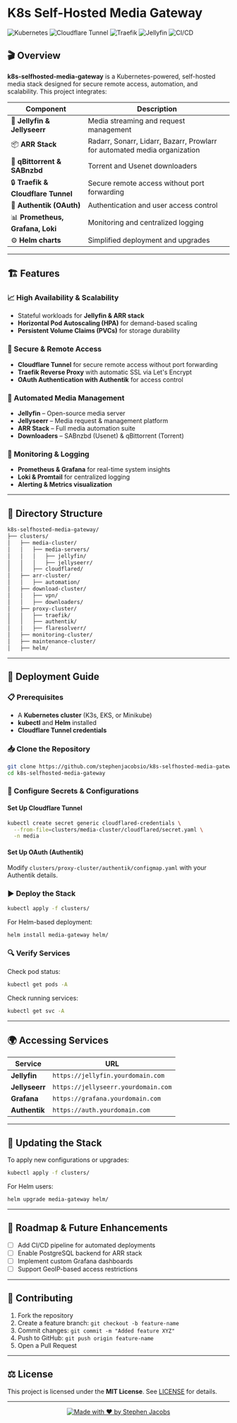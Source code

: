 # K8s Self-Hosted Media Gateway

![Kubernetes](https://img.shields.io/badge/Kubernetes-1.27-blue?style=flat-square&logo=kubernetes)
![Cloudflare Tunnel](https://img.shields.io/badge/Cloudflare%20Tunnel-Enabled-amber?style=flat-square&logo=cloudflare)
![Traefik](https://img.shields.io/badge/Traefik-Reverse%20Proxy-teal?style=flat-square&logo=traefik)
![Jellyfin](https://img.shields.io/badge/Jellyfin-Media%20Server-purple?style=flat-square&logo=jellyfin)
![CI/CD](https://img.shields.io/badge/GitHub%20Actions-CI%2FCD-limegreen?style=flat-square&logo=githubactions)

## 🎬 Overview
**k8s-selfhosted-media-gateway** is a Kubernetes-powered, self-hosted media stack designed for secure remote access, automation, and scalability. This project integrates:

| Component                          | Description                                                               |
|------------------------------------|---------------------------------------------------------------------------|
| 🎥 **Jellyfin & Jellyseerr**       | Media streaming and request management                                    |
| 📦 **ARR Stack**                   | Radarr, Sonarr, Lidarr, Bazarr, Prowlarr for automated media organization |
| 📡 **qBittorrent & SABnzbd**       | Torrent and Usenet downloaders                                            |
| 🔒 **Traefik & Cloudflare Tunnel** | Secure remote access without port forwarding                              |
| 🔑 **Authentik (OAuth)**           | Authentication and user access control                                    |
| 📊 **Prometheus, Grafana, Loki**   | Monitoring and centralized logging                                        |
| ⚙️ **Helm charts**                 | Simplified deployment and upgrades                                        |

---
## 🏗 Features
### 📈 High Availability & Scalability
- Stateful workloads for **Jellyfin & ARR stack**
- **Horizontal Pod Autoscaling (HPA)** for demand-based scaling
- **Persistent Volume Claims (PVCs)** for storage durability

### 🔐 Secure & Remote Access
- **Cloudflare Tunnel** for secure remote access without port forwarding
- **Traefik Reverse Proxy** with automatic SSL via Let's Encrypt
- **OAuth Authentication with Authentik** for access control

### 🎥 Automated Media Management
- **Jellyfin** – Open-source media server
- **Jellyseerr** – Media request & management platform
- **ARR Stack** – Full media automation suite
- **Downloaders** – SABnzbd (Usenet) & qBittorrent (Torrent)

### 📡 Monitoring & Logging
- **Prometheus & Grafana** for real-time system insights
- **Loki & Promtail** for centralized logging
- **Alerting & Metrics visualization**

---
## 📂 Directory Structure
```bash
k8s-selfhosted-media-gateway/
├── clusters/
│   ├── media-cluster/
│   │   ├── media-servers/
│   │   │   ├── jellyfin/
│   │   │   ├── jellyseerr/
│   │   ├── cloudflared/
│   ├── arr-cluster/
│   │   ├── automation/
│   ├── download-cluster/
│   │   ├── vpn/
│   │   ├── downloaders/
│   ├── proxy-cluster/
│   │   ├── traefik/
│   │   ├── authentik/
│   │   ├── flaresolverr/
│   ├── monitoring-cluster/
│   ├── maintenance-cluster/
│   ├── helm/
```
---
## 🚀 Deployment Guide
### 📋 Prerequisites
- A **Kubernetes cluster** (K3s, EKS, or Minikube)
- **kubectl** and **Helm** installed
- **Cloudflare Tunnel credentials**

### 📥 Clone the Repository
```bash
git clone https://github.com/stephenjacobsio/k8s-selfhosted-media-gateway.git
cd k8s-selfhosted-media-gateway
```

### 🔧 Configure Secrets & Configurations
#### Set Up Cloudflare Tunnel
```bash
kubectl create secret generic cloudflared-credentials \
  --from-file=clusters/media-cluster/cloudflared/secret.yaml \
  -n media
```
#### Set Up OAuth (Authentik)
Modify `clusters/proxy-cluster/authentik/configmap.yaml` with your Authentik details.

### ▶️ Deploy the Stack
```bash
kubectl apply -f clusters/
```
For Helm-based deployment:
```bash
helm install media-gateway helm/
```

### 🔍 Verify Services
Check pod status:
```bash
kubectl get pods -A
```
Check running services:
```bash
kubectl get svc -A
```

---
## 🌍 Accessing Services
| Service        | URL                                 |
|----------------|-------------------------------------|
| **Jellyfin**   | `https://jellyfin.yourdomain.com`   |
| **Jellyseerr** | `https://jellyseerr.yourdomain.com` |
| **Grafana**    | `https://grafana.yourdomain.com`    |
| **Authentik**  | `https://auth.yourdomain.com`       |

---
## 🔄 Updating the Stack
To apply new configurations or upgrades:
```bash
kubectl apply -f clusters/
```
For Helm users:
```bash
helm upgrade media-gateway helm/
```

---
## 🎯 Roadmap & Future Enhancements
- [ ] Add CI/CD pipeline for automated deployments
- [ ] Enable PostgreSQL backend for ARR stack
- [ ] Implement custom Grafana dashboards
- [ ] Support GeoIP-based access restrictions

---
## 🤝 Contributing
1. Fork the repository
2. Create a feature branch: `git checkout -b feature-name`
3. Commit changes: `git commit -m "Added feature XYZ"`
4. Push to GitHub: `git push origin feature-name`
5. Open a Pull Request

---
## ⚖️ License
This project is licensed under the **MIT License**. See [LICENSE](LICENSE) for details.

---
<p align="center">
  <a href="https://stephenjacobs.io">
    <img src="https://img.shields.io/badge/Made%20with%20❤️%20by-Stephen%20Jacobs-blue?style=for-the-badge" alt="Made with ❤️ by Stephen Jacobs">
  </a>
</p>


